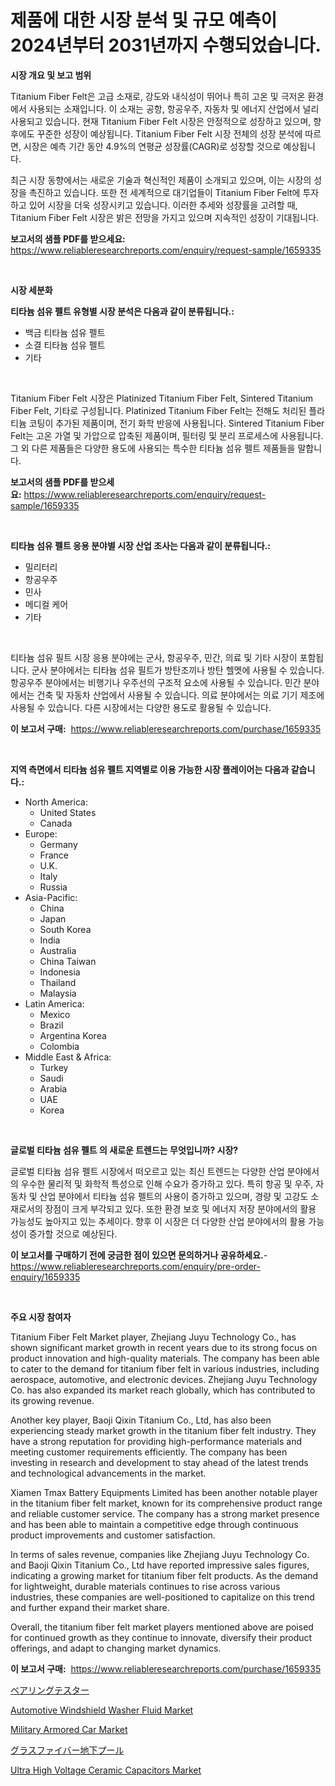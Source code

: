<p><h1>제품에 대한 시장 분석 및 규모 예측이 2024년부터 2031년까지 수행되었습니다.</h1></p><p><strong>시장 개요 및 보고 범위</strong></p>
<p><p>Titanium Fiber Felt은 고급 소재로, 강도와 내식성이 뛰어나 특히 고온 및 극저온 환경에서 사용되는 소재입니다. 이 소재는 공항, 항공우주, 자동차 및 에너지 산업에서 널리 사용되고 있습니다. 현재 Titanium Fiber Felt 시장은 안정적으로 성장하고 있으며, 향후에도 꾸준한 성장이 예상됩니다. Titanium Fiber Felt 시장 전체의 성장 분석에 따르면, 시장은 예측 기간 동안 4.9%의 연평균 성장률(CAGR)로 성장할 것으로 예상됩니다.</p><p>최근 시장 동향에서는 새로운 기술과 혁신적인 제품이 소개되고 있으며, 이는 시장의 성장을 촉진하고 있습니다. 또한 전 세계적으로 대기업들이 Titanium Fiber Felt에 투자하고 있어 시장을 더욱 성장시키고 있습니다. 이러한 추세와 성장률을 고려할 때, Titanium Fiber Felt 시장은 밝은 전망을 가지고 있으며 지속적인 성장이 기대됩니다.</p></p>
<p><strong>보고서의 샘플 PDF를 받으세요:</strong> <a href="https://www.reliableresearchreports.com/enquiry/request-sample/1659335">https://www.reliableresearchreports.com/enquiry/request-sample/1659335</a></p>
<p>&nbsp;</p>
<p><strong>시장 세분화</strong></p>
<p><strong>티타늄 섬유 펠트 유형별 시장 분석은 다음과 같이 분류됩니다.:</strong></p>
<p><ul><li>백금 티타늄 섬유 펠트</li><li>소결 티타늄 섬유 펠트</li><li>기타</li></ul></p>
<p>&nbsp;</p>
<p><p>Titanium Fiber Felt 시장은 Platinized Titanium Fiber Felt, Sintered Titanium Fiber Felt, 기타로 구성됩니다. Platinized Titanium Fiber Felt는 전해도 처리된 플라티늄 코팅이 추가된 제품이며, 전기 화학 반응에 사용됩니다. Sintered Titanium Fiber Felt는 고온 가열 및 가압으로 압축된 제품이며, 필터링 및 분리 프로세스에 사용됩니다. 그 외 다른 제품들은 다양한 용도에 사용되는 특수한 티타늄 섬유 펠트 제품들을 말합니다.</p></p>
<p><strong>보고서의 샘플 PDF를 받으세요:</strong>&nbsp;<a href="https://www.reliableresearchreports.com/enquiry/request-sample/1659335">https://www.reliableresearchreports.com/enquiry/request-sample/1659335</a></p>
<p>&nbsp;</p>
<p><strong> 티타늄 섬유 펠트 응용 분야별 시장 산업 조사는 다음과 같이 분류됩니다.:</strong></p>
<p><ul><li>밀리터리</li><li>항공우주</li><li>민사</li><li>메디컬 케어</li><li>기타</li></ul></p>
<p>&nbsp;</p>
<p><p>티타늄 섬유 필트 시장 응용 분야에는 군사, 항공우주, 민간, 의료 및 기타 시장이 포함됩니다. 군사 분야에서는 티타늄 섬유 필트가 방탄조끼나 방탄 헬멧에 사용될 수 있습니다. 항공우주 분야에서는 비행기나 우주선의 구조적 요소에 사용될 수 있습니다. 민간 분야에서는 건축 및 자동차 산업에서 사용될 수 있습니다. 의료 분야에서는 의료 기기 제조에 사용될 수 있습니다. 다른 시장에서는 다양한 용도로 활용될 수 있습니다.</p></p>
<p><strong>이 보고서 구매:</strong>&nbsp; <a href="https://www.reliableresearchreports.com/purchase/1659335">https://www.reliableresearchreports.com/purchase/1659335</a></p>
<p>&nbsp;</p>
<p><strong>지역 측면에서 티타늄 섬유 펠트 지역별로 이용 가능한 시장 플레이어는 다음과 같습니다.:</strong></p>
<p><ul>
    <li>
        North America:
        <ul>
            <li>United States</li>
            <li>Canada</li>
        </ul>
    </li>
    <li>
        Europe:
        <ul>
            <li>Germany</li>
            <li>France</li>
            <li>U.K.</li>
            <li>Italy</li>
            <li>Russia</li>
        </ul>
    </li>
    <li>
        Asia-Pacific:
        <ul>
            <li>China</li>
            <li>Japan</li>
            <li>South Korea</li>
            <li>India</li>
            <li>Australia</li>
            <li>China Taiwan</li>
            <li>Indonesia</li>
            <li>Thailand</li>
            <li>Malaysia</li>
        </ul>
    </li>
    <li>
        Latin America:
        <ul>
            <li>Mexico</li>
            <li>Brazil</li>
            <li>Argentina Korea</li>
            <li>Colombia</li>
        </ul>
    </li>
    <li>
        Middle East & Africa:
        <ul>
            <li>Turkey</li>
            <li>Saudi</li>
            <li>Arabia</li>
            <li>UAE</li>
            <li>Korea</li>
        </ul>
    </li>
    </ul></p>
<p>&nbsp;</p>
<p><strong>글로벌 티타늄 섬유 펠트 의 새로운 트렌드는 무엇입니까? 시장?</strong></p>
<p><p>글로벌 티타늄 섬유 펠트 시장에서 떠오르고 있는 최신 트렌드는 다양한 산업 분야에서의 우수한 물리적 및 화학적 특성으로 인해 수요가 증가하고 있다. 특히 항공 및 우주, 자동차 및 산업 분야에서 티타늄 섬유 펠트의 사용이 증가하고 있으며, 경량 및 고강도 소재로서의 장점이 크게 부각되고 있다. 또한 환경 보호 및 에너지 저장 분야에서의 활용 가능성도 높아지고 있는 추세이다. 향후 이 시장은 더 다양한 산업 분야에서의 활용 가능성이 증가할 것으로 예상된다.</p></p>
<p><strong>이 보고서를 구매하기 전에 궁금한 점이 있으면 문의하거나 공유하세요.</strong>- <a href="https://www.reliableresearchreports.com/enquiry/pre-order-enquiry/1659335">https://www.reliableresearchreports.com/enquiry/pre-order-enquiry/1659335</a></p>
<p>&nbsp;</p>
<p><strong>주요 시장 참여자</strong></p>
<p><p>Titanium Fiber Felt Market player, Zhejiang Juyu Technology Co., has shown significant market growth in recent years due to its strong focus on product innovation and high-quality materials. The company has been able to cater to the demand for titanium fiber felt in various industries, including aerospace, automotive, and electronic devices. Zhejiang Juyu Technology Co. has also expanded its market reach globally, which has contributed to its growing revenue.</p><p>Another key player, Baoji Qixin Titanium Co., Ltd, has also been experiencing steady market growth in the titanium fiber felt industry. They have a strong reputation for providing high-performance materials and meeting customer requirements efficiently. The company has been investing in research and development to stay ahead of the latest trends and technological advancements in the market.</p><p>Xiamen Tmax Battery Equipments Limited has been another notable player in the titanium fiber felt market, known for its comprehensive product range and reliable customer service. The company has a strong market presence and has been able to maintain a competitive edge through continuous product improvements and customer satisfaction.</p><p>In terms of sales revenue, companies like Zhejiang Juyu Technology Co. and Baoji Qixin Titanium Co., Ltd have reported impressive sales figures, indicating a growing market for titanium fiber felt products. As the demand for lightweight, durable materials continues to rise across various industries, these companies are well-positioned to capitalize on this trend and further expand their market share. </p><p>Overall, the titanium fiber felt market players mentioned above are poised for continued growth as they continue to innovate, diversify their product offerings, and adapt to changing market dynamics.</p></p>
<p><strong>이 보고서 구매:</strong>&nbsp;&nbsp;<a href="https://www.reliableresearchreports.com/purchase/1659335">https://www.reliableresearchreports.com/purchase/1659335</a></p>
<p><p><a href="https://github.com/bevdtkn4419963/Market-Research-Report-List-1/blob/main/170294513686.md">ベアリングテスター</a></p><p><a href="https://issuu.com/reportprime-2/docs/automotive-windshield-washer-fluid-market-size-203">Automotive Windshield Washer Fluid Market</a></p><p><a href="https://issuu.com/reportprime-2/docs/military-armored-car-market-size-2030.pptx">Military Armored Car Market</a></p><p><a href="https://github.com/MosesSpinka1914/Market-Research-Report-List-1/blob/main/478177913687.md">グラスファイバー地下プール</a></p><p><a href="https://github.com/prosalinda88/Market-Research-Report-List-3/blob/main/ultra-high-voltage-ceramic-capacitors-market.md">Ultra High Voltage Ceramic Capacitors Market</a></p></p>

